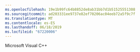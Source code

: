 ```yaml
---
ms.openlocfilehash: 19e1b99fc64b8852de8ab31bb7d1b51525551308
ms.sourcegitcommit: ad203331ee9737e82ef70206ac04eeb72a5f9c7f
ms.translationtype: MT
ms.contentlocale: es-ES
ms.lasthandoff: 06/18/2019
ms.locfileid: "67220006"
---
```

Microsoft Visual C++